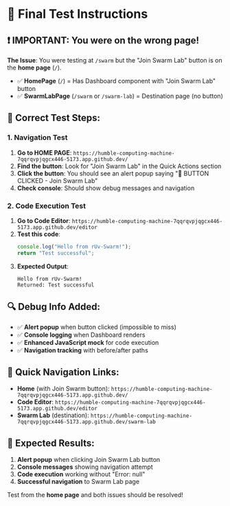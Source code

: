 # 🎯 Final Test Instructions

## ❗ IMPORTANT: You were on the wrong page!

**The Issue**: You were testing at `/swarm` but the "Join Swarm Lab" button is on the **home page** (`/`).

- ✅ **HomePage** (`/`) = Has Dashboard component with "Join Swarm Lab" button
- ✅ **SwarmLabPage** (`/swarm` or `/swarm-lab`) = Destination page (no button)

## 🧪 Correct Test Steps:

### 1. Navigation Test
1. **Go to HOME PAGE**: `https://humble-computing-machine-7qqrqvpjqgcx446-5173.app.github.dev/`
2. **Find the button**: Look for "Join Swarm Lab" in the Quick Actions section  
3. **Click the button**: You should see an alert popup saying "🚨 BUTTON CLICKED - Join Swarm Lab"
4. **Check console**: Should show debug messages and navigation

### 2. Code Execution Test  
1. **Go to Code Editor**: `https://humble-computing-machine-7qqrqvpjqgcx446-5173.app.github.dev/editor`
2. **Test this code**:
   ```javascript
   console.log("Hello from rUv-Swarm!");
   return "Test successful";
   ```
3. **Expected Output**:
   ```
   Hello from rUv-Swarm!
   Returned: Test successful
   ```

## 🔍 Debug Info Added:

- ✅ **Alert popup** when button clicked (impossible to miss)
- ✅ **Console logging** when Dashboard renders
- ✅ **Enhanced JavaScript mock** for code execution
- ✅ **Navigation tracking** with before/after paths

## 📍 Quick Navigation Links:

- **Home** (with Join Swarm button): `https://humble-computing-machine-7qqrqvpjqgcx446-5173.app.github.dev/`
- **Code Editor**: `https://humble-computing-machine-7qqrqvpjqgcx446-5173.app.github.dev/editor`  
- **Swarm Lab** (destination): `https://humble-computing-machine-7qqrqvpjqgcx446-5173.app.github.dev/swarm-lab`

## 🎯 Expected Results:

1. **Alert popup** when clicking Join Swarm Lab button
2. **Console messages** showing navigation attempt
3. **Code execution** working without "Error: null"
4. **Successful navigation** to Swarm Lab page

Test from the **home page** and both issues should be resolved!
